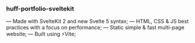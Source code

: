 ### huff-portfolio-sveltekit

— Made with SvelteKit 2 and new Svelte 5 syntax;
— HTML, CSS & JS best practices with a focus on performance;
— Static simple & fast multi-page website;
— Built using ⚡Vite;

